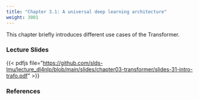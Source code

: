 ```yaml
---
title: "Chapter 3.1: A universal deep learning architecture"
weight: 3001
---
```

This chapter briefly introduces different use cases of the Transformer.

<!--more-->

<!--
### Lecture video
{{< video id="TfrSKiOecWI" >}}
-->

### Lecture Slides
{{< pdfjs file="https://github.com/slds-lmu/lecture_dl4nlp/blob/main/slides/chapter03-transformer/slides-31-intro-trafo.pdf" >}}

### References 



